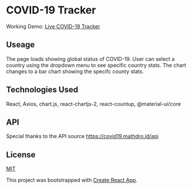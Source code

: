 # COVID-19 Tracker

Working Demo: [Live COVID-19 Tracker](https://blitzparanoia.github.io/covid19-tracker/)

## Useage
The page loads showing global status of COVID-19. User can select a country using the dropdown menu to see specific country stats. The chart changes to a bar chart showing the specifc county stats.

## Technologies Used
React, Axios, chart.js, react-chartjs-2, react-countup, @material-ui/core

## API
Special thanks to the API source https://covid19.mathdro.id/api


## License
[MIT](https://choosealicense.com/licenses/mit/)

This project was bootstrapped with [Create React App](https://github.com/facebook/create-react-app).
